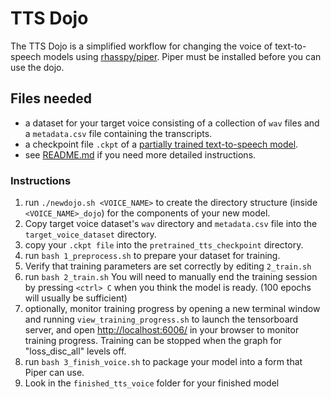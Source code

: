 # TTS Dojo

The TTS Dojo is a simplified workflow for changing the voice of text-to-speech models using [rhasspy/piper](https://github.com/rhasspy/piper).
Piper must be installed before you can use the dojo.

## Files needed
- a dataset for your target voice consisting of a collection of `wav` files and a `metadata.csv` file containing the transcripts.
- a checkpoint file `.ckpt` of a [partially trained text-to-speech model](https://huggingface.co/datasets/rhasspy/piper-checkpoints/tree/main).
- see [README.md](README.md) if you need more detailed instructions.

### Instructions
1. run `./newdojo.sh <VOICE_NAME>` to create the directory structure (inside `<VOICE_NAME>_dojo`)  for the components of your new model.
2. Copy target voice dataset's `wav` directory and `metadata.csv` file into the `target_voice_dataset` directory.
3. copy your  `.ckpt file` into the `pretrained_tts_checkpoint` directory. 
4. run `bash 1_preprocess.sh` to prepare your dataset for training.
5. Verify that training parameters are set correctly by editing `2_train.sh`
6. run `bash 2_train.sh`  You will need to manually end the training session by pressing `<ctrl> C` when you think the model is ready. (100 epochs will usually be sufficient)
7. optionally, monitor training progress by opening a new terminal window and running `view_training_progress.sh` to launch the tensorboard server, and open [http://localhost:6006/](http://localhost:6006/) in your browser to monitor training progress.  Training can be stopped when the graph for "loss_disc_all" levels off.
8. run `bash 3_finish_voice.sh` to package your model into a form that Piper can use.
9. Look in the `finished_tts_voice` folder for your finished model

  
  


